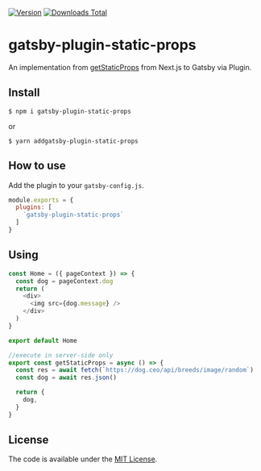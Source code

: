 [![Version](https://img.shields.io/npm/v/gatsby-plugin-static-props.svg)](https://www.npmjs.com/package/gatsby-plugin-static-props)
[![Downloads Total](https://img.shields.io/npm/dt/gatsby-plugin-static-props.svg)](https://www.npmjs.com/package/gatsby-plugin-static-props)

# gatsby-plugin-static-props

An implementation from [getStaticProps](https://nextjs.org/learn/basics/data-fetching/implement-getstaticprops) from Next.js to Gatsby via Plugin.

## Install

`$ npm i gatsby-plugin-static-props`

or

`$ yarn addgatsby-plugin-static-props`

## How to use

Add the plugin to your `gatsby-config.js`.

```javascript
module.exports = {
  plugins: [
    `gatsby-plugin-static-props`
  ]
}
```

## Using

```javascript
const Home = ({ pageContext }) => {
  const dog = pageContext.dog
  return (
    <div>
      <img src={dog.message} />
    </div>
  )
}

export default Home

//execute in server-side only
export const getStaticProps = async () => {
  const res = await fetch(`https://dog.ceo/api/breeds/image/random`)
  const dog = await res.json()

  return {
    dog,
  }
}
```

License
-------

The code is available under the [MIT License](LICENSE.md).
